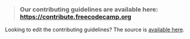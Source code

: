 
> ### Our contributing guidelines are available here: <https://contribute.freecodecamp.org>

Looking to edit the contributing guidelines? The source is [available here](https://github.com/freeCodeCamp/freeCodeCamp/tree/master/docs).
